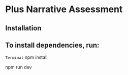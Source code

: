 # Plus Narrative Assessment

## Installation

## To install dependencies, run:

```Terminal```
npm install

npm run dev
